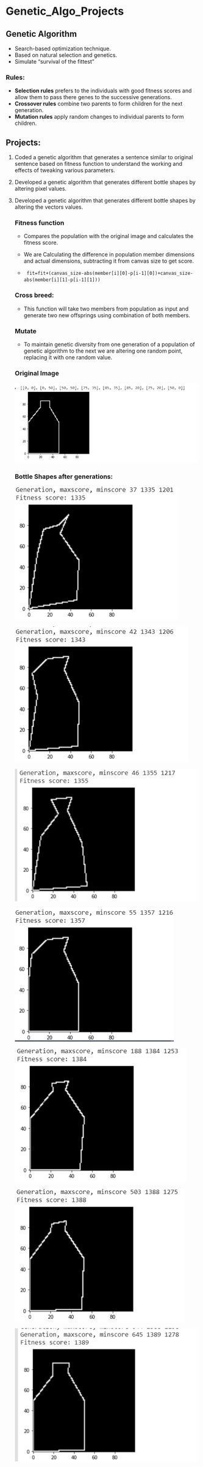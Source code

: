 # Genetic_Algo_Projects

## Genetic Algorithm
* Search-based optimization technique.
* Based on natural selection and genetics.
* Simulate “survival of the fittest”

### Rules:
* **Selection rules** prefers to the individuals with good fitness scores and allow them to pass there genes to the successive generations.
* **Crossover rules** combine two parents to form children for the next generation.
* **Mutation rules** apply random changes to individual parents to form children.

## Projects:
1. Coded a genetic algorithm that generates a sentence similar to original sentence based on fitness function to understand the working and effects of tweaking various parameters.
2. Developed a genetic algorithm that generates different bottle shapes by altering pixel values.
3. Developed a genetic algorithm that generates different bottle shapes by altering the vectors values.
   ### Fitness function
    * Compares the population with the original image and calculates the fitness 
score. 
    * We are Calculating the difference in population member dimensions and actual dimensions, subtracting it from canvas size to get score.

    * ` fit=fit+(canvas_size-abs(member[i][0]-p[i-1][0])+canvas_size-abs(member[i][1]-p[i-1][1]))`

   ### Cross breed:
    * This function will take two members from population as input and generate two new offsprings using combination of both members.

   ### Mutate
    * To maintain genetic diversity from one generation of a population of genetic algorithm to the next we are altering one random point, replacing it with one random value.

   ### Original Image
    ![/blob](https://github.com/shakshisinghai/Genetic_Algo_Projects/blob/master/Images/Original.PNG "Original Image")

   ### Bottle Shapes after generations:
    ![Generation: 37](https://github.com/shakshisinghai/Genetic_Algo_Projects/blob/master/Images/37.PNG?raw=true "Generation: 37")

    ![Generation: 42](https://github.com/shakshisinghai/Genetic_Algo_Projects/blob/master/Images/42.PNG "Generation: 42")

    ![Generation: 46](https://github.com/shakshisinghai/Genetic_Algo_Projects/blob/master/Images/46.PNG "Generation: 46") 

    ![Generation: 55](https://github.com/shakshisinghai/Genetic_Algo_Projects/blob/master/Images/55.PNG "Generation: 55")

    ![Generation: 108](https://github.com/shakshisinghai/Genetic_Algo_Projects/blob/master/Images/188.PNG "Generation: 198")

    ![Generation: 503](https://github.com/shakshisinghai/Genetic_Algo_Projects/blob/master/Images/503.PNG "Generation: 503")

    ![Generation: 645](https://github.com/shakshisinghai/Genetic_Algo_Projects/blob/master/Images/645.PNG "Generation: 645")



